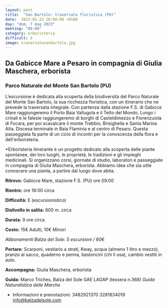 ```yaml
---
layout: post
title:  "San Bartolo: traversata floristica (PU)"
date:  2023-01-23 20:00:00 +0100
day: "dom, 7 mag 2023"
meeting: "09:00"
category: erboristeria 
difficult: 3
image: traversatasanbartolo.jpg
---
```


## Da Gabicce Mare a Pesaro in compagnia di Giulia Maschera, erborista
### Parco Naturale del Monte San Bartolo (PU)

L’escursione è dedicata alla scoperta della biodiversità del Parco Naturale del Monte San Bartolo, la sua ricchezza floristica, con un itinerario che ne prevede la traversata integrale.
Con partenza dalla stazione F.S. di Gabicce Mare raggiungeremo il Porto Baia Vallugola e il Tetto del Mondo. Lungo i crinali e le falesie raggiungeremo di borghi di Casteldimezzo e Fiorenzuiola di Focara, per poi scavalcare il monte Trebbio, Brisighella e Santa Marina Alta. Discesa terminale in Baia Flaminia e al centro di Pesaro.
Questa passeggiata fa parte di un ciclo di incontri per la conoscenza della flora e dell'erboristeria.

*Erboristeria itinerante è un progetto dedicato alla scoperta delle piante spontanee, dei loro luoghi, le proprietà, le tradizioni e gli impieghi medicinali. Si organizzano corsi, giornate di studio, laboratori e passeggiate in compagnia di Giulia Maschera, erborista. Abbiamo idea che sia utile conoscere una pianta, a partire dal luogo dove abita.

**Ritrovo:** Gabicce Mare, stazione F.S. (PU) ore 09:00

**Rientro:** ore 18:00 circa 

**Difficoltà:** E (escursionistico)

**Dislivello in salita:**  600 m. circa

**Durata:** 9 ore circa

**Costo:** 15€ Adulti, 10€ Minori

*Abbonamenti Balza del Sole: 5 escursioni / 60€*

**Portare:** Scarponi, vestiario a strati, Kway, acqua (almeno 1 litro e mezzo), pranzo al sacco, quaderno e penna, bastoncini (chi li usa), cambio vestiti in auto.

**Accompagna:** Giulia Maschera, erborista 

**Guida:** Marco Triches, Balza del Sole GAE LAGAP (tessera n.368)
*Guida Naturalistica delle Marche*

+ Informazioni e prenotazioni:    3482921370    3281834019    info@balzadelsole.com
